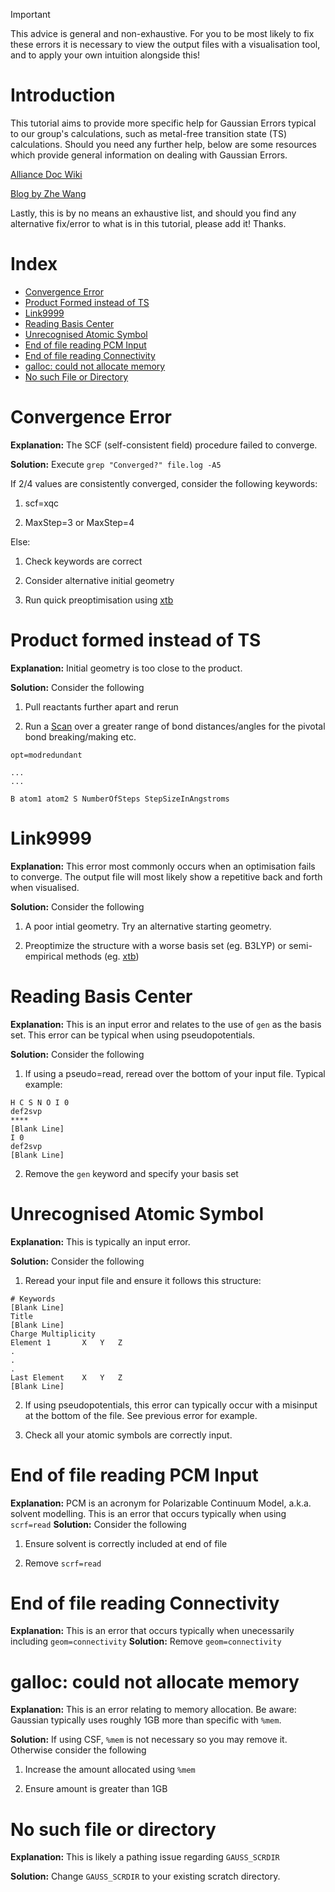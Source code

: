 > [!IMPORTANT]  
> This advice is general and non-exhaustive. For you to be most likely to fix these errors it is necessary to view the output files with a visualisation tool, and to apply your own intuition alongside this!

# Introduction
This tutorial aims to provide more specific help for Gaussian Errors typical to our group's calculations, such as metal-free transition state (TS) calculations. Should you need any further help, below are some resources which provide general information on dealing with Gaussian Errors.

[Alliance Doc Wiki](https://docs.alliancecan.ca/wiki/Gaussian_error_messages)

[Blog by Zhe Wang](https://wongzit.github.io/gaussian-common-errors-and-solutions/)

Lastly, this is by no means an exhaustive list, and should you find any alternative fix/error to what is in this tutorial, please add it! Thanks.

# Index
- [Convergence Error](#convergence-error)
- [Product Formed instead of TS](#product-formed-instead-of-ts)
- [Link9999](#link9999)
- [Reading Basis Center](#reading-basis-center)
- [Unrecognised Atomic Symbol](#unrecognised-atomic-symbol)
- [End of file reading PCM Input](#end-of-file-reading-pcm-input)
- [End of file reading Connectivity](#end-of-file-reading-connectivity)
- [galloc: could not allocate memory](#galloc:-could-not-allocate-memory)
- [No such File or Directory](#no-such-file-or-directory)

# Convergence Error

**Explanation:** The SCF (self-consistent field) procedure failed to converge.

**Solution:** Execute ```grep "Converged?" file.log -A5```

If 2/4 values are consistently converged, consider the following keywords:

1. scf=xqc

2. MaxStep=3 or MaxStep=4

Else:

1. Check keywords are correct

2. Consider alternative initial geometry

3. Run quick preoptimisation using [xtb](https://github.com/grimme-lab/xtb)

# Product formed instead of TS

**Explanation:** Initial geometry is too close to the product.

**Solution:** Consider the following

1. Pull reactants further apart and rerun

2. Run a [Scan](https://gaussian.com/opt/) over a greater range of bond distances/angles for the pivotal bond breaking/making etc. 

```
opt=modredundant

...
...

B atom1 atom2 S NumberOfSteps StepSizeInAngstroms

```

# Link9999

**Explanation:** This error most commonly occurs when an optimisation fails to converge. The output file will most likely show a repetitive back and forth when visualised. 

**Solution:** Consider the following

1. A poor intial geometry. Try an alternative starting geometry.

2. Preoptimize the structure with a worse basis set (eg. B3LYP) or semi-empirical methods (eg. [xtb](https://github.com/grimme-lab/xtb))

# Reading Basis Center

**Explanation:** This is an input error and relates to the use of ```gen``` as the basis set. This error can be typical when using pseudopotentials. 

**Solution:** Consider the following

1. If using a pseudo=read, reread over the bottom of your input file. Typical example:
```
H C S N O I 0
def2svp
****
[Blank Line]
I 0
def2svp
[Blank Line]
```

2. Remove the ```gen``` keyword and specify your basis set
    
# Unrecognised Atomic Symbol

**Explanation:** This is typically an input error.

**Solution:** Consider the following

1. Reread your input file and ensure it follows this structure:

```
# Keywords
[Blank Line]
Title
[Blank Line]
Charge Multiplicity
Element 1       X   Y   Z
.
.
.
Last Element    X   Y   Z
[Blank Line]
```

2. If using pseudopotentials, this error can typically occur with a misinput at the bottom of the file. See previous error for example.

3. Check all your atomic symbols are correctly input.

# End of file reading PCM Input

**Explanation:** PCM is an acronym for Polarizable Continuum Model, a.k.a. solvent modelling. This is an error that occurs typically when using ```scrf=read```
**Solution:** Consider the following

1. Ensure solvent is correctly included at end of file

2. Remove ```scrf=read```


# End of file reading Connectivity

**Explanation:** This is an error that occurs typically when unecessarily including ```geom=connectivity```
**Solution:** Remove ```geom=connectivity```

# galloc: could not allocate memory

**Explanation:** This is an error relating to memory allocation. Be aware: Gaussian typically uses roughly 1GB more than specific with ```%mem```. 

**Solution:** If using CSF, ```%mem``` is not necessary so you may remove it. Otherwise consider the following

1. Increase the amount allocated using ```%mem```

2. Ensure amount is greater than 1GB

# No such file or directory

**Explanation:** This is likely a pathing issue regarding ```GAUSS_SCRDIR```

**Solution:** Change ```GAUSS_SCRDIR``` to your existing scratch directory.
